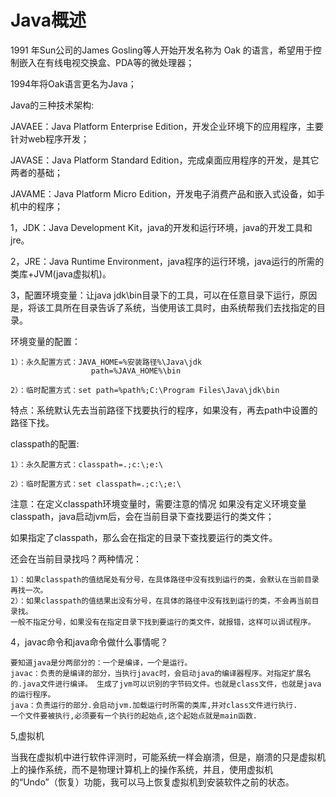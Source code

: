 # Java概述
1991 年Sun公司的James Gosling等人开始开发名称为 Oak 的语言，希望用于控制嵌入在有线电视交换盒、PDA等的微处理器；

1994年将Oak语言更名为Java；

Java的三种技术架构:

JAVAEE：Java Platform Enterprise Edition，开发企业环境下的应用程序，主要针对web程序开发；

JAVASE：Java Platform Standard Edition，完成桌面应用程序的开发，是其它两者的基础；

JAVAME：Java Platform Micro Edition，开发电子消费产品和嵌入式设备，如手机中的程序；

1，JDK：Java Development Kit，java的开发和运行环境，java的开发工具和jre。

2，JRE：Java Runtime Environment，java程序的运行环境，java运行的所需的类库+JVM(java虚拟机)。

3，配置环境变量：让java jdk\bin目录下的工具，可以在任意目录下运行，原因是，将该工具所在目录告诉了系统，当使用该工具时，由系统帮我们去找指定的目录。

环境变量的配置：

    1）：永久配置方式：JAVA_HOME=%安装路径%\Java\jdk
                      path=%JAVA_HOME%\bin
                      
    2）：临时配置方式：set path=%path%;C:\Program Files\Java\jdk\bin
    
特点：系统默认先去当前路径下找要执行的程序，如果没有，再去path中设置的路径下找。

classpath的配置:

    1）：永久配置方式：classpath=.;c:\;e:\
    
    2）：临时配置方式：set classpath=.;c:\;e:\
    
注意：在定义classpath环境变量时，需要注意的情况
如果没有定义环境变量classpath，java启动jvm后，会在当前目录下查找要运行的类文件；

如果指定了classpath，那么会在指定的目录下查找要运行的类文件。

还会在当前目录找吗？两种情况：

    1）：如果classpath的值结尾处有分号，在具体路径中没有找到运行的类，会默认在当前目录再找一次。
    2）：如果classpath的值结果出没有分号，在具体的路径中没有找到运行的类，不会再当前目录找。
    一般不指定分号，如果没有在指定目录下找到要运行的类文件，就报错，这样可以调试程序。
4，javac命令和java命令做什么事情呢？

    要知道java是分两部分的：一个是编译，一个是运行。
    javac：负责的是编译的部分，当执行javac时，会启动java的编译器程序。对指定扩展名的.java文件进行编译。 生成了jvm可以识别的字节码文件。也就是class文件，也就是java的运行程序。
    java：负责运行的部分.会启动jvm.加载运行时所需的类库,并对class文件进行执行.
    一个文件要被执行,必须要有一个执行的起始点,这个起始点就是main函数.
5,虚拟机

   当我在虚拟机中进行软件评测时，可能系统一样会崩溃，但是，崩溃的只是虚拟机上的操作系统，而不是物理计算机上的操作系统，并且，使用虚拟机的“Undo”（恢复）功能，我可以马上恢复虚拟机到安装软件之前的状态。